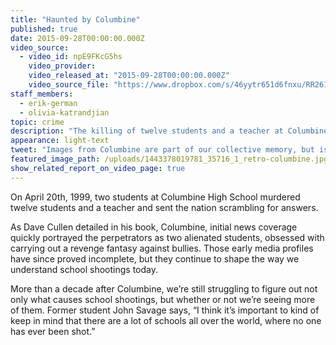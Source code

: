 ```yaml
---
title: "Haunted by Columbine"
published: true
date: 2015-09-28T00:00:00.000Z
video_source:
  - video_id: npE9FKcG5hs
    video_provider:
    video_released_at: "2015-09-28T00:00:00.000Z"
    video_source_file: "https://www.dropbox.com/s/46yytr651d6fnxu/RR261_DOC_MASTER_09_25_2015_COLUMBINE-H264_1080p.mov?dl=0"
staff_members:
  - erik-german
  - olivia-katrandjian
topic: crime
description: "The killing of twelve students and a teacher at Columbine High School in 1999 continues to shape how we view and understand school shootings today."
appearance: light-text
tweet: "Images from Columbine are part of our collective memory, but is school violence really worse?"
featured_image_path: /uploads/1443378019781_35716_1_retro-columbine.jpg
show_related_report_on_video_page: true
---
```


On April 20th, 1999, two students at Columbine High School murdered twelve students and a teacher and sent the nation scrambling for answers.

As Dave Cullen detailed in his book, Columbine, initial news coverage quickly portrayed the perpetrators as two alienated students, obsessed with carrying out a revenge fantasy against bullies. Those early media profiles have since proved incomplete, but they continue to shape the way we understand school shootings today.

More than a decade after Columbine, we’re still struggling to figure out not only what causes school shootings, but whether or not we’re seeing more of them. Former student John Savage says, “I think it’s important to kind of keep in mind that there are a lot of schools all over the world, where no one has ever been shot.”

